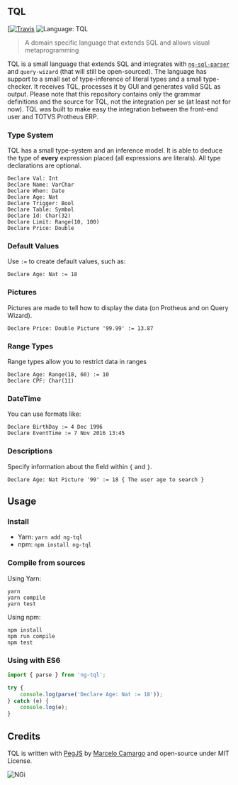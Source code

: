 ## TQL

[[![Travis](https://img.shields.io/travis/nginformatica/ng-tql.svg?style=flat-square)](https://travis-ci.org/nginformatica/ng-tql)
![Language: TQL](https://img.shields.io/badge/language-tql-blue.svg?style=flat-square)

> A domain specific language that extends SQL and allows visual metaprogramming

TQL is a small language that extends SQL and integrates with [`ng-sql-parser`](https://github.com/nginformatica/ng-sql-parser) and `query-wizard` (that will still be open-sourced). The language has support to a small set of type-inference of literal types and a small type-checker. It receives TQL, processes it by GUI and generates valid SQL as output. Please note that this repository contains only the grammar definitions and the source for TQL, not the integration per se (at least not for now). TQL was built to make easy the integration between the front-end user and TOTVS Protheus ERP.

### Type System

TQL has a small type-system and an inference model. It is able to deduce the type of **every** expression placed (all expressions are literals). All type declarations are optional.

```cobol
Declare Val: Int
Declare Name: VarChar
Declare When: Date
Declare Age: Nat
Declare Trigger: Bool
Declare Table: Symbol
Declare Id: Char(32)
Declare Limit: Range(10, 100)
Declare Price: Double
```

### Default Values

Use `:=` to create default values, such as:

```cobol
Declare Age: Nat := 18
```

### Pictures

Pictures are made to tell how to display the data (on Protheus and on Query Wizard).

```cobol
Declare Price: Double Picture '99.99' := 13.87
```

### Range Types

Range types allow you to restrict data in ranges

```cobol
Declare Age: Range(18, 60) := 10
Declare CPF: Char(11)
```

### DateTime

You can use formats like:

```cobol
Declare BirthDay := 4 Dec 1996
Declare EventTime := 7 Nov 2016 13:45
```

### Descriptions

Specify information about the field within `{` and `}`.

```cobol
Declare Age: Nat Picture '99' := 18 { The user age to search }
```

## Usage

### Install

- Yarn: `yarn add ng-tql`
- npm: `npm install ng-tql`

### Compile from sources

Using Yarn:

```shell
yarn
yarn compile
yarn test
```

Using npm:

```shell
npm install
npm run compile
npm test
```

### Using with ES6

```javascript
import { parse } from 'ng-tql';

try {
    console.log(parse('Declare Age: Nat := 18'));
} catch (e) {
    console.log(e);
}
```

## Credits

TQL is written with [PegJS](http://pegjs.org/) by [Marcelo Camargo](https://github.com/haskellcamargo) and open-source under MIT License.

![NGi](https://avatars1.githubusercontent.com/u/21263692?v=3&s=200)
